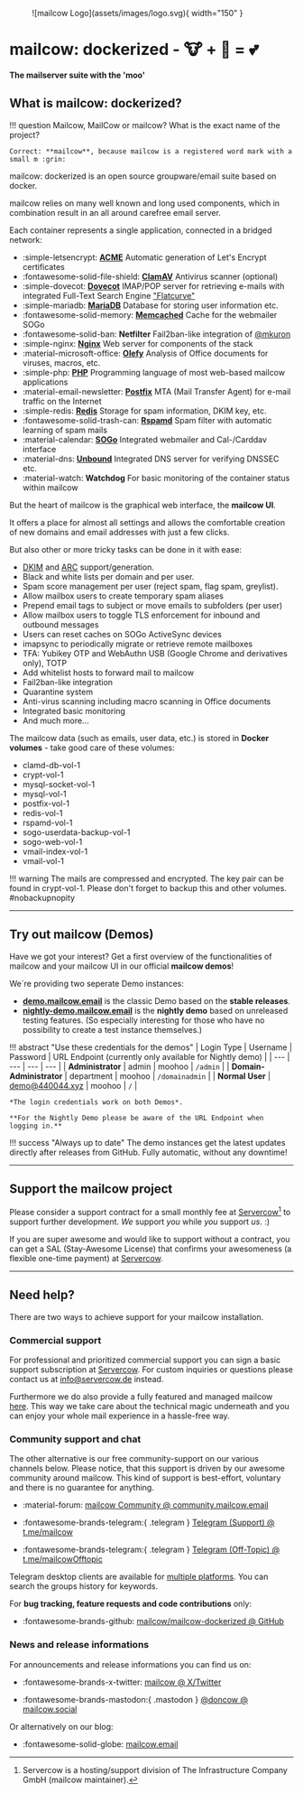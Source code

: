 <figure markdown>
  ![mailcow Logo](assets/images/logo.svg){ width="150" }
</figure>

# mailcow: dockerized - :cow: + :whale: = :two_hearts:
**The mailserver suite with the 'moo'**

## What is mailcow: dockerized?

!!! question
	Mailcow, MailCow or mailcow? What is the exact name of the project?

	Correct: **mailcow**, because mailcow is a registered word mark with a small m :grin:

mailcow: dockerized is an open source groupware/email suite based on docker.

mailcow relies on many well known and long used components, which in combination result in an all around carefree email server.

Each container represents a single application, connected in a bridged network:

<div class="grid cards" markdown>

- :simple-letsencrypt: [__ACME__](https://letsencrypt.org/) Automatic generation of Let's Encrypt certificates
- :fontawesome-solid-file-shield: [__ClamAV__](https://www.clamav.net/) Antivirus scanner (optional)
- :simple-dovecot: [__Dovecot__](https://www.dovecot.org/) IMAP/POP server for retrieving e-mails with integrated Full-Text Search Engine ["Flatcurve"](https://slusarz.github.io/dovecot-fts-flatcurve/)
- :simple-mariadb: [__MariaDB__](https://mariadb.org/) Database for storing user information etc.
- :fontawesome-solid-memory: [__Memcached__](https://www.memcached.org/) Cache for the webmailer SOGo
- :fontawesome-solid-ban: __Netfilter__ Fail2ban-like integration of [@mkuron](https://github.com/mkuron)
- :simple-nginx: [__Nginx__](https://nginx.org/) Web server for components of the stack
- :material-microsoft-office: [__Olefy__](https://github.com/HeinleinSupport/olefy) Analysis of Office documents for viruses, macros, etc.
- :simple-php: [__PHP__](https://php.net/) Programming language of most web-based mailcow applications
- :material-email-newsletter: [__Postfix__](http://www.postfix.org/) MTA (Mail Transfer Agent) for e-mail traffic on the Internet
- :simple-redis: [__Redis__](https://redis.io/) Storage for spam information, DKIM key, etc.
- :fontawesome-solid-trash-can: [__Rspamd__](https://www.rspamd.com/) Spam filter with automatic learning of spam mails
- :material-calendar: [__SOGo__](https://sogo.nu/) Integrated webmailer and Cal-/Carddav interface
- :material-dns: [__Unbound__](https://unbound.net/) Integrated DNS server for verifying DNSSEC etc.
- :material-watch: __Watchdog__ For basic monitoring of the container status within mailcow
</div>

But the heart of mailcow is the graphical web interface, the **mailcow UI**.

It offers a place for almost all settings and allows the comfortable creation of new domains and email addresses with just a few clicks.

But also other or more tricky tasks can be done in it with ease:

- [DKIM](http://dkim.org) and [ARC](http://arc-spec.org/) support/generation.
- Black and white lists per domain and per user.
- Spam score management per user (reject spam, flag spam, greylist).
- Allow mailbox users to create temporary spam aliases
- Prepend email tags to subject or move emails to subfolders (per user)
- Allow mailbox users to toggle TLS enforcement for inbound and outbound messages
- Users can reset caches on SOGo ActiveSync devices
- imapsync to periodically migrate or retrieve remote mailboxes
- TFA: Yubikey OTP and WebAuthn USB (Google Chrome and derivatives only), TOTP
- Add whitelist hosts to forward mail to mailcow
- Fail2ban-like integration
- Quarantine system
- Anti-virus scanning including macro scanning in Office documents
- Integrated basic monitoring
- And much more...

The mailcow data (such as emails, user data, etc.) is stored in **Docker volumes** - take good care of these volumes:

- clamd-db-vol-1
- crypt-vol-1
- mysql-socket-vol-1
- mysql-vol-1
- postfix-vol-1
- redis-vol-1
- rspamd-vol-1
- sogo-userdata-backup-vol-1
- sogo-web-vol-1
- vmail-index-vol-1
- vmail-vol-1

!!! warning
	The mails are compressed and encrypted. The key pair can be found in crypt-vol-1. Please don't forget to backup this and other volumes. #nobackupnopity

---

## Try out mailcow (Demos)

Have we got your interest? Get a first overview of the functionalities of mailcow and your mailcow UI in our official **mailcow demos**!

We´re providing two seperate Demo instances: 

+ **[demo.mailcow.email](https://demo.mailcow.email)** is the classic Demo based on the **stable releases**.
+ **[nightly-demo.mailcow.email](https://nightly-demo.mailcow.email)** is the **nightly demo** based on unreleased testing features. (So especially interesting for those who have no possibility to create a test instance themselves.)

!!! abstract "Use these credentials for the demos"
	| Login Type | Username | Password | URL Endpoint (currently only available for Nightly demo) |
	| --- | --- | --- | --- |
	| **Administrator** | admin | moohoo | `/admin` |
	| **Domain-Administrator** | department | moohoo | `/domainadmin` |
	| **Normal User** | demo@440044.xyz | moohoo | `/` |

	*The login credentials work on both Demos*.

	**For the Nightly Demo please be aware of the URL Endpoint when logging in.** 

!!! success "Always up to date"
	The demo instances get the latest updates directly after releases from GitHub. Fully automatic, without any downtime!

---

## Support the mailcow project

Please consider a support contract for a small monthly fee at [Servercow](https://www.servercow.de/mailcow?lang=en#support)[^1] to support further development. _We_ support _you_ while _you_ support _us_. :)

If you are super awesome and would like to support without a contract, you can get a SAL (Stay-Awesome License) that confirms your awesomeness (a flexible one-time payment) at [Servercow](https://www.servercow.de/mailcow?lang=en#sal).

---

## Need help?

There are two ways to achieve support for your mailcow installation.

### Commercial support

For professional and prioritized commercial support you can sign a basic support subscription at [Servercow](https://www.servercow.de/mailcow?lang=en#support). For custom inquiries or questions please contact us at [info@servercow.de](mailto:info@servercow.de) instead.

Furthermore we do also provide a fully featured and managed mailcow [here](https://www.servercow.de/mailcow?lang=en#managed). This way we take care about the technical magic underneath and you can enjoy your whole mail experience in a hassle-free way.

### Community support and chat

The other alternative is our free community-support on our various channels below. Please notice, that this support is driven by our awesome community around mailcow. This kind of support is best-effort, voluntary and there is no guarantee for anything.

- :material-forum: [mailcow Community @ community.mailcow.email](https://community.mailcow.email)

- :fontawesome-brands-telegram:{ .telegram } [Telegram (Support) @ t.me/mailcow](https://t.me/mailcow)

- :fontawesome-brands-telegram:{ .telegram } [Telegram (Off-Topic) @ t.me/mailcowOfftopic](https://t.me/mailcowOfftopic)

Telegram desktop clients are available for [multiple platforms](https://desktop.telegram.org). You can search the groups history for keywords.

For **bug tracking, feature requests and code contributions** only:

- :fontawesome-brands-github: [mailcow/mailcow-dockerized @ GitHub](https://github.com/mailcow/mailcow-dockerized)

### News and release informations

For announcements and release informations you can find us on:

- :fontawesome-brands-x-twitter: [mailcow @ X/Twitter](https://twitter.com/mailcow_email)

- :fontawesome-brands-mastodon:{ .mastodon }  [@doncow @ mailcow.social](https://mailcow.social/@doncow)

Or alternatively on our blog:

- :fontawesome-solid-globe: [mailcow.email](https://mailcow.email)

[^1]: Servercow is a hosting/support division of The Infrastructure Company GmbH (mailcow maintainer).